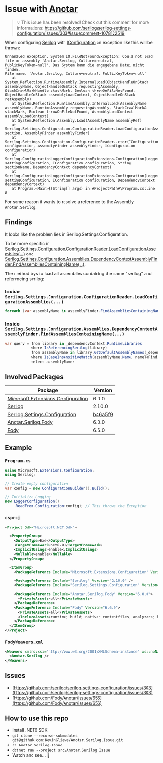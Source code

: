 # Issue with [Anotar](https://github.com/Fody/Anotar)

> 💡 This issue has been resolved! Check out this comment for more informations: https://github.com/serilog/serilog-settings-configuration/issues/303#issuecomment-1078122519

When configuring [Serilog](https://github.com/serilog/serilog) with [IConfiguration](https://docs.microsoft.com/en-us/dotnet/api/microsoft.extensions.configuration.iconfiguration?view=dotnet-plat-ext-6.0) an exception like this will be thrown:

```text
Unhandled exception. System.IO.FileNotFoundException: Could not load file or assembly 'Anotar.Serilog, Culture=neutral, PublicKeyToken=null'. Das System kann die angegebene Datei nicht finden.
File name: 'Anotar.Serilog, Culture=neutral, PublicKeyToken=null'
   at System.Reflection.RuntimeAssembly.InternalLoad(ObjectHandleOnStack assemblyName, ObjectHandleOnStack requestingAssembly, StackCrawlMarkHandle stackMark, Boolean throwOnFileNotFound, ObjectHandleOnStack assemblyLoadContext, ObjectHandleOnStack retAssembly)
   at System.Reflection.RuntimeAssembly.InternalLoad(AssemblyName assemblyName, RuntimeAssembly requestingAssembly, StackCrawlMark& stackMark, Boolean throwOnFileNotFound, AssemblyLoadContext assemblyLoadContext)
   at System.Reflection.Assembly.Load(AssemblyName assemblyRef)
   at Serilog.Settings.Configuration.ConfigurationReader.LoadConfigurationAssemblies(IConfigurationSection section, AssemblyFinder assemblyFinder)
   at Serilog.Settings.Configuration.ConfigurationReader..ctor(IConfigurationSection configSection, AssemblyFinder assemblyFinder, IConfiguration configuration)
   at Serilog.ConfigurationLoggerConfigurationExtensions.Configuration(LoggerSettingsConfiguration settingConfiguration, IConfiguration configuration, String sectionName, DependencyContext dependencyContext)
   at Serilog.ConfigurationLoggerConfigurationExtensions.Configuration(LoggerSettingsConfiguration settingConfiguration, IConfiguration configuration, DependencyContext dependencyContext)
   at Program.<Main>$(String[] args) in #ProjectPath#\Program.cs:line 8
```

For some reason it wants to resolve a reference to the Assembly `Anotar.Serilog`.

## Findings

It looks like the problem lies in [Serilog.Settings.Configuration](https://github.com/serilog/serilog-settings-configuration).

To be more specific in [Serilog.Settings.Configuration.ConfigurationReader.LoadConfigurationAssemblies(...)](https://github.com/serilog/serilog-settings-configuration/blob/b46a5f9b9d33937afba924580e8db6c26cdf1e53/src/Serilog.Settings.Configuration/Settings/Configuration/ConfigurationReader.cs#L350) and [Serilog.Settings.Configuration.Assemblies.DependencyContextAssemblyFinder.FindAssembliesContainingName(...)](https://github.com/serilog/serilog-settings-configuration/blob/b46a5f9b9d33937afba924580e8db6c26cdf1e53/src/Serilog.Settings.Configuration/Settings/Configuration/Assemblies/DependencyContextAssemblyFinder.cs#L20-L24).

The method trys to load all assemblies containing the name "serilog" and referencing serilog:

### Inside `Serilog.Settings.Configuration.ConfigurationReader.LoadConfigurationAssemblies(...)`

```c#
foreach (var assemblyName in assemblyFinder.FindAssembliesContainingName("serilog"))
```

### Inside `Serilog.Settings.Configuration.Assemblies.DependencyContextAssemblyFinder.FindAssembliesContainingName(...)`

```c#
var query = from library in _dependencyContext.RuntimeLibraries
            where IsReferencingSerilog(library)
            from assemblyName in library.GetDefaultAssemblyNames(_dependencyContext)
            where IsCaseInsensitiveMatch(assemblyName.Name, nameToFind)
            select assemblyName;
```

## Involved Packages

| Package                                                                                                       | Version |
|---------------------------------------------------------------------------------------------------------------|---------|
| [Microsoft.Extensions.Configuration](https://www.nuget.org/packages/Microsoft.Extensions.Configuration/6.0.0) | 6.0.0   |
| [Serilog](https://www.nuget.org/packages/Serilog/2.10.0)                                                      | 2.10.0  |
| [Serilog.Settings.Configuration](https://www.nuget.org/packages/Serilog.Settings.Configuration/3.3.0)         | [b46a5f9](https://github.com/serilog/serilog-settings-configuration/tree/b46a5f9b9d33937afba924580e8db6c26cdf1e53)   |
| [Anotar.Serilog.Fody](https://www.nuget.org/packages/Anotar.Serilog.Fody/6.0.0)                               | 6.0.0   |
| [Fody](https://www.nuget.org/packages/Fody/6.6.0)                                                             | 6.6.0   |

## Example

### `Program.cs`

```c#
using Microsoft.Extensions.Configuration;
using Serilog;

// Create empty configuration
var config = new ConfigurationBuilder().Build();

// Initialize Logging
new LoggerConfiguration()
    .ReadFrom.Configuration(config); // This throws the Exception
```

### `csproj`

```xml
<Project Sdk="Microsoft.NET.Sdk">

  <PropertyGroup>
    <OutputType>Exe</OutputType>
    <TargetFramework>net6.0</TargetFramework>
    <ImplicitUsings>enable</ImplicitUsings>
    <Nullable>enable</Nullable>
  </PropertyGroup>

  <ItemGroup>
    <PackageReference Include="Microsoft.Extensions.Configuration" Version="6.0.0" />

    <PackageReference Include="Serilog" Version="2.10.0" />
    <PackageReference Include="Serilog.Settings.Configuration" Version="3.3.0" />

    <PackageReference Include="Anotar.Serilog.Fody" Version="6.0.0">
      <PrivateAssets>all</PrivateAssets>
    </PackageReference>
    <PackageReference Include="Fody" Version="6.6.0">
      <PrivateAssets>all</PrivateAssets>
      <IncludeAssets>runtime; build; native; contentfiles; analyzers; buildtransitive</IncludeAssets>
    </PackageReference>
  </ItemGroup>
</Project>
```

### `FodyWeavers.xml`

```xml
<Weavers xmlns:xsi="http://www.w3.org/2001/XMLSchema-instance" xsi:noNamespaceSchemaLocation="FodyWeavers.xsd">
  <Anotar.Serilog />
</Weavers>
```

## Issues

 - [https://github.com/serilog/serilog-settings-configuration/issues/303](https://github.com/serilog/serilog-settings-configuration/issues/303)
 - [https://github.com/Fody/Anotar/issues/656](https://github.com/Fody/Anotar/issues/656)

## How to use this repo

 - Install .NET6 SDK
 - `git clone --recurse-submodules git@github.com:KevinGliewe/Anotar.Serilog.Issue.git`
 - `cd Anotar.Serilog.Issue`
 - `dotnet run --project src\Anotar.Serilog.Issue`
 - Watch and see... 👀

